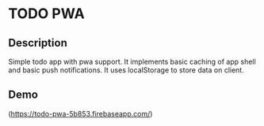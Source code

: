# TODO PWA

## Description

Simple todo app with pwa support.
It implements basic caching of app shell and basic push notifications.
It uses localStorage to store data on client.

## Demo

(https://todo-pwa-5b853.firebaseapp.com/)